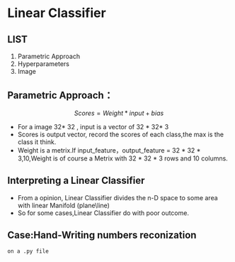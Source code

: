 # Linear Classifier

## LIST

1. Parametric Approach
2. Hyperparameters
3. Image


## Parametric Approach：

$$ Scores = Weight * input + bias $$

- For a image 32* 32 , input is a vector of 32 * 32* 3
- Scores is output vector, record the scores of each class,the max is the class it think.
- Weight is a metrix.If input_feature，output_feature = 32 * 32 * 3,10,Weight is of course a Metrix with 32 * 32 * 3 rows and 10 columns.

## Interpreting a Linear Classifier

- From a opinion, Linear Classifier divides the n-D space to some area with linear Manifold (plane\line) 
- So for some cases,Linear Classifier do with poor outcome.

## Case:Hand-Writing numbers reconization

    on a .py file